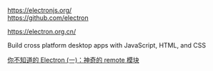 
https://electronjs.org/  
https://github.com/electron  

https://electron.org.cn/

Build cross platform desktop apps with JavaScript, HTML, and CSS

[你不知道的 Electron (一)：神奇的 remote 模块](http://imweb.io/topic/5b3b72ab4d378e703a4f4435)  
